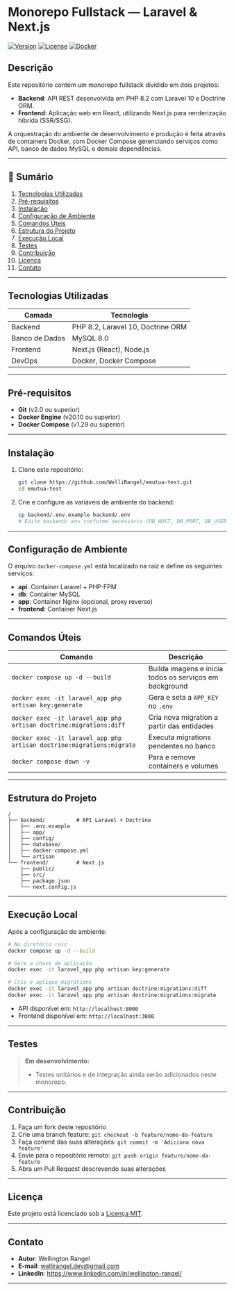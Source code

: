 # Monorepo Fullstack — Laravel & Next.js

[![Version](https://img.shields.io/badge/version-1.0.0-blue.svg)]()
[![License](https://img.shields.io/badge/license-MIT-green.svg)]()
[![Docker](https://img.shields.io/badge/docker-ready-blue.svg)]()

## Descrição

Este repositório contém um monorepo fullstack dividido em dois projetos:

- **Backend**: API REST desenvolvida em PHP 8.2 com Laravel 10 e Doctrine ORM.  
- **Frontend**: Aplicação web em React, utilizando Next.js para renderização híbrida (SSR/SSG).

A orquestração do ambiente de desenvolvimento e produção é feita através de containers Docker, com Docker Compose gerenciando serviços como API, banco de dados MySQL e demais dependências.

---

## 📑 Sumário

1. [Tecnologias Utilizadas](#tecnologias-utilizadas)  
2. [Pré-requisitos](#pré-requisitos)  
3. [Instalação](#instalação)  
4. [Configuração de Ambiente](#configuração-de-ambiente)  
5. [Comandos Úteis](#comandos-úteis)  
6. [Estrutura do Projeto](#estrutura-do-projeto)  
7. [Execução Local](#execução-local)  
8. [Testes](#testes)  
9. [Contribuição](#contribuição)  
10. [Licença](#licença)  
11. [Contato](#contato)

---

## Tecnologias Utilizadas

| Camada     | Tecnologia                 |
| ---------- | -------------------------- |
| Backend    | PHP 8.2, Laravel 10, Doctrine ORM |
| Banco de Dados | MySQL 8.0                 |
| Frontend   | Next.js (React), Node.js   |
| DevOps     | Docker, Docker Compose     |

---

## Pré-requisitos

- **Git** (v2.0 ou superior)  
- **Docker Engine** (v20.10 ou superior)  
- **Docker Compose** (v1.29 ou superior)

---

## Instalação

1. Clone este repositório:
   ```bash
   git clone https://github.com/WelliRangel/emutua-test.git
   cd emutua-test
   ```

2. Crie e configure as variáveis de ambiente do backend:
   ```bash
   cp backend/.env.example backend/.env
   # Edite backend/.env conforme necessário (DB_HOST, DB_PORT, DB_USER, DB_PASS etc.)
   ```

---

## Configuração de Ambiente

O arquivo `docker-compose.yml` está localizado na raiz e define os seguintes serviços:

- **api**: Container Laravel + PHP-FPM  
- **db**: Container MySQL  
- **app**: Container Nginx (opcional, proxy reverso)  
- **frontend**: Container Next.js

---

## Comandos Úteis

| Comando                                                                                     | Descrição                                |
| ------------------------------------------------------------------------------------------- | ---------------------------------------- |
| `docker compose up -d --build`                                                              | Builda imagens e inicia todos os serviços em background |
| `docker exec -it laravel_app php artisan key:generate`                                      | Gera e seta a `APP_KEY` no `.env`        |
| `docker exec -it laravel_app php artisan doctrine:migrations:diff`                          | Cria nova migration a partir das entidades |
| `docker exec -it laravel_app php artisan doctrine:migrations:migrate`                       | Executa migrations pendentes no banco    |
| `docker compose down -v`                                                                    | Para e remove containers e volumes       |

---

## Estrutura do Projeto

```
/
├── backend/          # API Laravel + Doctrine
│   ├── .env.example
│   ├── app/
│   ├── config/
│   ├── database/
│   ├── docker-compose.yml
│   └── artisan
└── frontend/         # Next.js
    ├── public/
    ├── src/
    ├── package.json
    └── next.config.js
```

---

## Execução Local

Após a configuração de ambiente:

```bash
# No diretório raiz
docker compose up -d --build

# Gere a chave de aplicação
docker exec -it laravel_app php artisan key:generate

# Crie e aplique migrations
docker exec -it laravel_app php artisan doctrine:migrations:diff
docker exec -it laravel_app php artisan doctrine:migrations:migrate
```

- API disponível em: `http://localhost:8000`  
- Frontend disponível em: `http://localhost:3000`

---

## Testes

> **Em desenvolvimento:**  
> - Testes unitários e de integração ainda serão adicionados neste monorepo.

---

## Contribuição

1. Faça um fork deste repositório  
2. Crie uma branch feature: `git checkout -b feature/nome-da-feature`  
3. Faça commit das suas alterações: `git commit -m 'Adiciona nova feature'`  
4. Envie para o repositório remoto: `git push origin feature/nome-da-feature`  
5. Abra um Pull Request descrevendo suas alterações

---

## Licença

Este projeto está licenciado sob a [Licença MIT](LICENSE).

---

## Contato

- **Autor**: Wellington Rangel  
- **E-mail**: wellirangel.dev@gmail.com  
- **LinkedIn**: https://www.linkedin.com/in/wellington-rangel/

---
